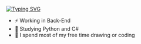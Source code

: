 
[![Typing SVG](https://readme-typing-svg.herokuapp.com/?color=1affb2&size=35&center=true&vCenter=true&width=1000&lines=HELLO,+My+name+is+Diogo;I'm+currently+19+years+old;I+live+in+Brazil;+Welcome!+:%29)](https://git.io/typing-svg)

- ⚡ Working in Back-End
- 🌱 Studying Python and C#
- 💬 I spend most of my free time drawing or coding
